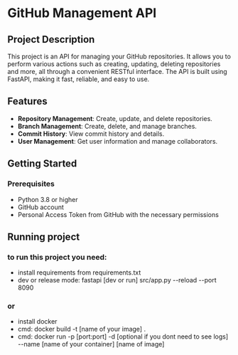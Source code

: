 # GitHub Management API

## Project Description

This project is an API for managing your GitHub repositories. It allows you to perform various actions such as creating, updating, deleting repositories and more, all through a convenient RESTful interface. The API is built using FastAPI, making it fast, reliable, and easy to use. 

## Features
- **Repository Management**: Create, update, and delete repositories.
- **Branch Management**: Create, delete, and manage branches. 
- **Commit History**: View commit history and details.
- **User Management**: Get user information and manage collaborators.

## Getting Started

### Prerequisites
- Python 3.8 or higher
- GitHub account
- Personal Access Token from GitHub with the necessary permissions

## Running project

### to run this project you need:
 - install requirements from requirements.txt
 - dev or release mode: fastapi [dev or run] src/app.py --reload --port 8090
### or
- install docker
- cmd: docker build -t [name of your image] .
- cmd: docker run -p [port:port] -d [optional if you dont need to see logs] --name [name of your container] [name of image]
